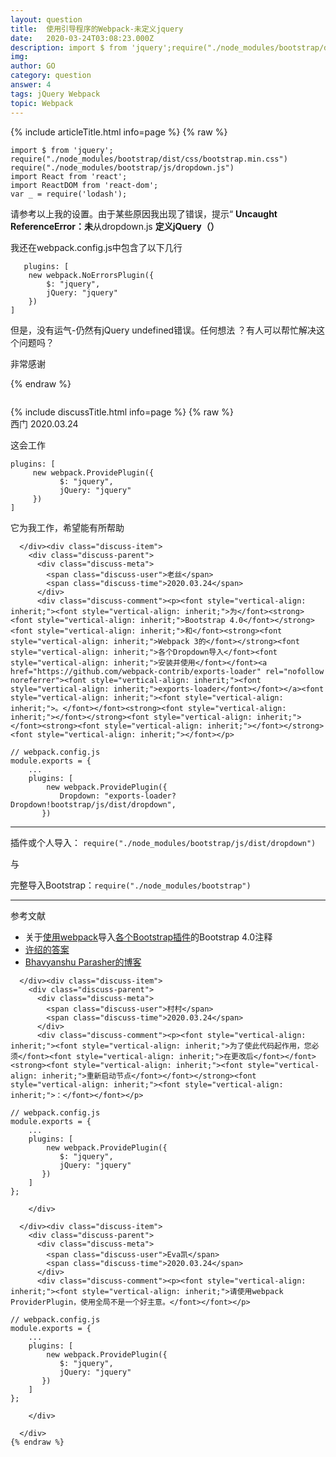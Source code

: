 ```yaml
---
layout: question
title:  使用引导程序的Webpack-未定义jquery
date:   2020-03-24T03:08:23.000Z
description: import $ from 'jquery';require("./node_modules/bootstrap/dist/css/bootstrap....
img: 
author: GO
category: question
answer: 4
tags: jQuery Webpack
topic: Webpack
---
```

<div class="article-root">
  <div class="article">
    {% include articleTitle.html info=page %}
    {% raw %}
    <div class="article-content"><pre><code>import $ from 'jquery';<font></font>
require("./node_modules/bootstrap/dist/css/bootstrap.min.css")<font></font>
require("./node_modules/bootstrap/js/dropdown.js")<font></font>
import React from 'react';<font></font>
import ReactDOM from 'react-dom';<font></font>
var _ = require('lodash');<font></font>
</code></pre>

<p><font style="vertical-align: inherit;"><font style="vertical-align: inherit;">请参考以上我的设置。</font><font style="vertical-align: inherit;">由于某些原因我出现了错误，提示“ </font></font><strong><font style="vertical-align: inherit;"><font style="vertical-align: inherit;">Uncaught ReferenceError：未</font></font></strong><font style="vertical-align: inherit;"><font style="vertical-align: inherit;">从dropdown.js </font><strong><font style="vertical-align: inherit;">定义jQuery（）</font></strong></font></p>

<p><font style="vertical-align: inherit;"><font style="vertical-align: inherit;">我还在webpack.config.js中包含了以下几行</font></font></p>

<pre><code>   plugins: [<font></font>
    new webpack.NoErrorsPlugin({<font></font>
        $: "jquery",<font></font>
        jQuery: "jquery"<font></font>
    })<font></font>
]<font></font>
</code></pre>

<p><font style="vertical-align: inherit;"><font style="vertical-align: inherit;">但是，没有运气-仍然有jQuery undefined错误。</font><font style="vertical-align: inherit;">任何想法 ？</font><font style="vertical-align: inherit;">有人可以帮忙解决这个问题吗？</font></font></p>

<p><font style="vertical-align: inherit;"><font style="vertical-align: inherit;">非常感谢</font></font></p></div>
    {% endraw %}
  </div>
  <p style="height: 0;width:0;overflow: hidden;"> 第3281篇《使用引导程序的Webpack-未定义jquery》来自Winter(https://github.com/aiyld/aiyld.github.io)的站点</p>
  <div class="discuss-wrapper">
    {% include discussTitle.html info=page %}
    {% raw %}
    <div class="discuss-item">
        <div class="discuss-parent">
          <div class="discuss-meta">
            <span class="discuss-user">西门</span>
            <span class="discuss-time">2020.03.24</span>
          </div>
          <div class="discuss-comment"><p><font style="vertical-align: inherit;"><font style="vertical-align: inherit;">这会工作 </font></font></p>

<pre><code>plugins: [ <font></font>
     new webpack.ProvidePlugin({<font></font>
           $: "jquery", <font></font>
           jQuery: "jquery"<font></font>
     })<font></font>
] <font></font>
</code></pre>

<p><font style="vertical-align: inherit;"><font style="vertical-align: inherit;">它为我工作，希望能有所帮助 </font></font></p></div>
        </div>
        
      </div><div class="discuss-item">
        <div class="discuss-parent">
          <div class="discuss-meta">
            <span class="discuss-user">老丝</span>
            <span class="discuss-time">2020.03.24</span>
          </div>
          <div class="discuss-comment"><p><font style="vertical-align: inherit;"><font style="vertical-align: inherit;">为</font><strong><font style="vertical-align: inherit;">Bootstrap 4.0</font></strong><font style="vertical-align: inherit;">和</font><strong><font style="vertical-align: inherit;">Webpack 3的</font></strong><font style="vertical-align: inherit;">各个Dropdown导入</font><font style="vertical-align: inherit;">安装并使用</font></font><a href="https://github.com/webpack-contrib/exports-loader" rel="nofollow noreferrer"><font style="vertical-align: inherit;"><font style="vertical-align: inherit;">exports-loader</font></font></a><font style="vertical-align: inherit;"><font style="vertical-align: inherit;">。</font></font><strong><font style="vertical-align: inherit;"></font></strong><font style="vertical-align: inherit;"></font><strong><font style="vertical-align: inherit;"></font></strong><font style="vertical-align: inherit;"></font></p>

<pre><code>// webpack.config.js<font></font>
module.exports = {<font></font>
    ...<font></font>
    plugins: [<font></font>
        new webpack.ProvidePlugin({<font></font>
           Dropdown: "exports-loader?Dropdown!bootstrap/js/dist/dropdown",<font></font>
       })<font></font>
</code></pre>

<hr>

<p><font style="vertical-align: inherit;"><font style="vertical-align: inherit;">插件或个人导入： </font></font><code>require("./node_modules/bootstrap/js/dist/dropdown")</code></p>

<p><font style="vertical-align: inherit;"><font style="vertical-align: inherit;">与</font></font></p>

<p><font style="vertical-align: inherit;"><font style="vertical-align: inherit;">完整导入Bootstrap：</font></font><code>require("./node_modules/bootstrap")</code></p>

<hr>

<p><font style="vertical-align: inherit;"><font style="vertical-align: inherit;">参考文献</font></font></p>

<ul>
<li><font style="vertical-align: inherit;"><font style="vertical-align: inherit;">关于</font><a href="https://getbootstrap.com/docs/4.0/getting-started/webpack/#importing-javascript" rel="nofollow noreferrer"><font style="vertical-align: inherit;">使用webpack</font></a><font style="vertical-align: inherit;">导入</font><a href="https://getbootstrap.com/docs/4.0/getting-started/webpack/#importing-javascript" rel="nofollow noreferrer"><font style="vertical-align: inherit;">各个Bootstrap插件</font></a><font style="vertical-align: inherit;">的Bootstrap 4.0注释</font></font><a href="https://getbootstrap.com/docs/4.0/getting-started/webpack/#importing-javascript" rel="nofollow noreferrer"><font style="vertical-align: inherit;"></font></a></li>
<li><a href="https://stackoverflow.com/a/39283602/2692915"><font style="vertical-align: inherit;"><font style="vertical-align: inherit;">许绍的答案</font></font></a></li>
<li><a href="https://bhavyanshu.me/using-bootstrap-4-webpack-3-and-yarn-for-wordpress-theme-assets/01/21/2018" rel="nofollow noreferrer"><font style="vertical-align: inherit;"><font style="vertical-align: inherit;">Bhavyanshu Parasher的博客</font></font></a></li>
</ul></div>
        </div>
        
      </div><div class="discuss-item">
        <div class="discuss-parent">
          <div class="discuss-meta">
            <span class="discuss-user">村村</span>
            <span class="discuss-time">2020.03.24</span>
          </div>
          <div class="discuss-comment"><p><font style="vertical-align: inherit;"><font style="vertical-align: inherit;">为了使此代码起作用，您必须</font><font style="vertical-align: inherit;">在更改后</font></font><strong><font style="vertical-align: inherit;"><font style="vertical-align: inherit;">重新启动节点</font></font></strong><font style="vertical-align: inherit;"><font style="vertical-align: inherit;">：</font></font></p>

<pre><code>// webpack.config.js<font></font>
module.exports = {<font></font>
    ...<font></font>
    plugins: [<font></font>
        new webpack.ProvidePlugin({<font></font>
           $: "jquery",<font></font>
           jQuery: "jquery"<font></font>
       })<font></font>
    ]<font></font>
};<font></font>
</code></pre></div>
        </div>
        
      </div><div class="discuss-item">
        <div class="discuss-parent">
          <div class="discuss-meta">
            <span class="discuss-user">Eva凯</span>
            <span class="discuss-time">2020.03.24</span>
          </div>
          <div class="discuss-comment"><p><font style="vertical-align: inherit;"><font style="vertical-align: inherit;">请使用webpack ProviderPlugin，使用全局不是一个好主意。</font></font></p>

<pre><code>// webpack.config.js<font></font>
module.exports = {<font></font>
    ...<font></font>
    plugins: [<font></font>
        new webpack.ProvidePlugin({<font></font>
           $: "jquery",<font></font>
           jQuery: "jquery"<font></font>
       })<font></font>
    ]<font></font>
};<font></font>
</code></pre></div>
        </div>
        
      </div>
    {% endraw %}
  </div>
<div>
